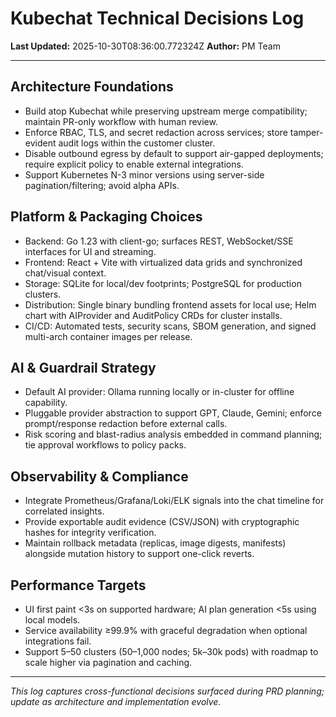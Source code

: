 # Kubechat Technical Decisions Log

**Last Updated:** 2025-10-30T08:36:00.772324Z
**Author:** PM Team

---

## Architecture Foundations

- Build atop Kubechat while preserving upstream merge compatibility; maintain PR-only workflow with human review.
- Enforce RBAC, TLS, and secret redaction across services; store tamper-evident audit logs within the customer cluster.
- Disable outbound egress by default to support air-gapped deployments; require explicit policy to enable external integrations.
- Support Kubernetes N-3 minor versions using server-side pagination/filtering; avoid alpha APIs.

## Platform & Packaging Choices

- Backend: Go 1.23 with client-go; surfaces REST, WebSocket/SSE interfaces for UI and streaming.
- Frontend: React + Vite with virtualized data grids and synchronized chat/visual context.
- Storage: SQLite for local/dev footprints; PostgreSQL for production clusters.
- Distribution: Single binary bundling frontend assets for local use; Helm chart with AIProvider and AuditPolicy CRDs for cluster installs.
- CI/CD: Automated tests, security scans, SBOM generation, and signed multi-arch container images per release.

## AI & Guardrail Strategy

- Default AI provider: Ollama running locally or in-cluster for offline capability.
- Pluggable provider abstraction to support GPT, Claude, Gemini; enforce prompt/response redaction before external calls.
- Risk scoring and blast-radius analysis embedded in command planning; tie approval workflows to policy packs.

## Observability & Compliance

- Integrate Prometheus/Grafana/Loki/ELK signals into the chat timeline for correlated insights.
- Provide exportable audit evidence (CSV/JSON) with cryptographic hashes for integrity verification.
- Maintain rollback metadata (replicas, image digests, manifests) alongside mutation history to support one-click reverts.

## Performance Targets

- UI first paint <3s on supported hardware; AI plan generation <5s using local models.
- Service availability ≥99.9% with graceful degradation when optional integrations fail.
- Support 5–50 clusters (50–1,000 nodes; 5k–30k pods) with roadmap to scale higher via pagination and caching.

---

_This log captures cross-functional decisions surfaced during PRD planning; update as architecture and implementation evolve._
